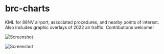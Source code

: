 # brc-charts

KML for 88NV airport, associated procedures, and nearby points of interest.  Also includes graphic overlays of 2022 air traffic.  Contributions welcome!

![Screenshot](screenshot1.png)

![Screenshot](screenshot2.png)
